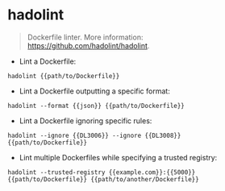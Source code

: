 # hadolint

> Dockerfile linter.
> More information: <https://github.com/hadolint/hadolint>.

- Lint a Dockerfile:

`hadolint {{path/to/Dockerfile}}`

- Lint a Dockerfile outputting a specific format:

`hadolint --format {{json}} {{path/to/Dockerfile}}`

- Lint a Dockerfile ignoring specific rules:

`hadolint --ignore {{DL3006}} --ignore {{DL3008}} {{path/to/Dockerfile}}`

- Lint multiple Dockerfiles while specifying a trusted registry:

`hadolint --trusted-registry {{example.com}}:{{5000}} {{path/to/Dockerfile}} {{path/to/another/Dockerfile}}`
